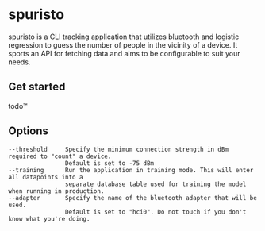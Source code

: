 # spuristo

spuristo is a CLI tracking application that utilizes bluetooth and logistic regression to guess the number of people in the vicinity of a device. It sports an API for fetching data and aims to be configurable to suit your needs.

## Get started

todo™️

## Options

```
--threshold		Specify the minimum connection strength in dBm required to "count" a device.
				Default is set to -75 dBm
--training		Run the application in training mode. This will enter all datapoints into a
				separate database table used for training the model when running in production.
--adapter		Specify the name of the bluetooth adapter that will be used.
				Default is set to "hci0". Do not touch if you don't know what you're doing.
```


